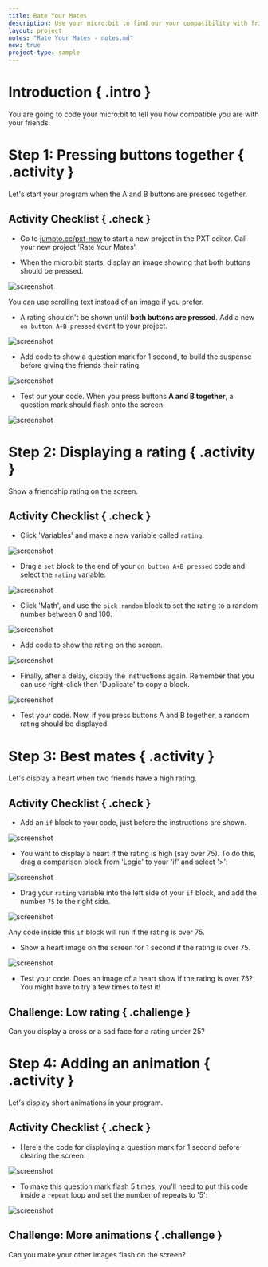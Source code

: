 ```yaml
---
title: Rate Your Mates
description: Use your micro:bit to find our your compatibility with friends!
layout: project
notes: "Rate Your Mates - notes.md"
new: true
project-type: sample
---
```


# Introduction { .intro }

You are going to code your micro:bit to tell you how compatible you are with your friends.

# Step 1: Pressing buttons together { .activity }

Let's start your program when the A and B buttons are pressed together.

## Activity Checklist { .check }

+ Go to <a href="http://jumpto.cc/pxt-new" target="_blank">jumpto.cc/pxt-new</a> to start a new project in the PXT editor. Call your new project 'Rate Your Mates'.

+ When the micro:bit starts, display an image showing that both buttons should be pressed.

![screenshot](images/rate-start-img.png)

You can use scrolling text instead of an image if you prefer.

+ A rating shouldn't be shown until __both buttons are pressed__. Add a new `on button A+B pressed` event to your project.

![screenshot](images/rate-ab.png)

+ Add code to show a question mark for 1 second, to build the suspense before giving the friends their rating.

![screenshot](images/rate-question.png)

+ Test our your code. When you press buttons __A and B together__, a question mark should flash onto the screen.

![screenshot](images/rate-question-test.png)

# Step 2: Displaying a rating { .activity }

Show a friendship rating on the screen.

## Activity Checklist { .check }

+ Click 'Variables' and make a new variable called `rating`.

![screenshot](images/rate-rating.png)

+ Drag a `set` block to the end of your `on button A+B pressed` code and select the `rating` variable:

![screenshot](images/rate-rating-set.png)

+ Click 'Math', and use the `pick random` block to set the rating to a random number between 0 and 100.

![screenshot](images/rate-rating-random.png)

+ Add code to show the rating on the screen.

![screenshot](images/rate-rating-show.png)

+ Finally, after a delay, display the instructions again. Remember that you can use right-click then 'Duplicate' to copy a block.
    
![screenshot](images/rate-instruct.png)

+ Test your code. Now, if you press buttons A and B together, a random rating should be displayed.

# Step 3: Best mates { .activity }

Let's display a heart when two friends have a high rating.

## Activity Checklist { .check }

+ Add an `if` block to your code, just before the instructions are shown.

![screenshot](images/rate-if.png)

+ You want to display a heart if the rating is high (say over 75). To do this, drag a comparison block from 'Logic' to your 'if' and select '>':

![screenshot](images/rate-compare.png)

+ Drag your `rating` variable into the left side of your `if` block, and add the number `75` to the right side.

![screenshot](images/rate-75.png)

Any code inside this `if` block will run if the rating is over 75.

+ Show a heart image on the screen for 1 second if the rating is over 75.

![screenshot](images/rate-heart.png)

+ Test your code. Does an image of a heart show if the rating is over 75? You might have to try a few times to test it!

## Challenge: Low rating { .challenge }
Can you display a cross or a sad face for a rating under 25?

# Step 4: Adding an animation { .activity }

Let's display short animations in your program.

## Activity Checklist { .check }

+ Here's the code for displaying a question mark for 1 second before clearing the screen:

![screenshot](images/rate-question-code.png)

+ To make this question mark flash 5 times, you'll need to put this code inside a `repeat` loop and set the number of repeats to '5':

![screenshot](images/rate-question-repeat.png)


## Challenge: More animations { .challenge }
Can you make your other images flash on the screen?
